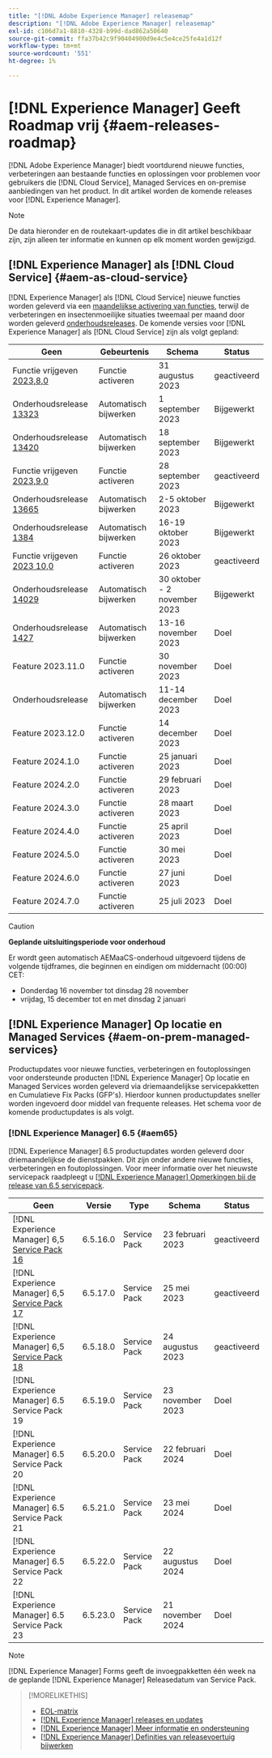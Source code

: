 ```yaml
---
title: "[!DNL Adobe Experience Manager] releasemap"
description: "[!DNL Adobe Experience Manager] releasemap"
exl-id: c106d7a1-8810-4328-b99d-dad862a50640
source-git-commit: ffa37b42c9f90404900d9e4c5e4ce25fe4a1d12f
workflow-type: tm+mt
source-wordcount: '551'
ht-degree: 1%

---
```


# [!DNL Experience Manager] Geeft Roadmap vrij {#aem-releases-roadmap}

[!DNL Adobe Experience Manager] biedt voortdurend nieuwe functies, verbeteringen aan bestaande functies en oplossingen voor problemen voor gebruikers die [!DNL Cloud Service], Managed Services en on-premise aanbiedingen van het product. In dit artikel worden de komende releases voor [!DNL Experience Manager].

>[!NOTE]
>
>De data hieronder en de routekaart-updates die in dit artikel beschikbaar zijn, zijn alleen ter informatie en kunnen op elk moment worden gewijzigd.

## [!DNL Experience Manager] als [!DNL Cloud Service] {#aem-as-cloud-service}

[!DNL Experience Manager] als [!DNL Cloud Service] nieuwe functies worden geleverd via een [maandelijkse activering van functies](https://experienceleague.adobe.com/docs/experience-manager-cloud-service/content/release-notes/release-notes/release-notes-current.html), terwijl de verbeteringen en insectenmoeilijke situaties tweemaal per maand door worden geleverd [onderhoudsreleases](https://experienceleague.adobe.com/docs/experience-manager-cloud-service/content/release-notes/maintenance/latest.html).
De komende versies voor [!DNL Experience Manager] als [!DNL Cloud Service] zijn als volgt gepland:

| Geen | Gebeurtenis | Schema | Status |
|---|---|---|---|
| Functie vrijgeven [2023,8,0](https://experienceleague.adobe.com/docs/experience-manager-cloud-service/content/release-notes/release-notes/2023/release-notes-2023-8-0.html) | Functie activeren | 31 augustus 2023 | geactiveerd |
| Onderhoudsrelease [13323](https://experienceleague.adobe.com/docs/experience-manager-cloud-service/content/release-notes/maintenance/2023/2023.9.0.html#release-13323) | Automatisch bijwerken | 1 september 2023 | Bijgewerkt |
| Onderhoudsrelease [13420](https://experienceleague.adobe.com/docs/experience-manager-cloud-service/content/release-notes/maintenance/2023/2023.9.0.html#release-13420) | Automatisch bijwerken | 18 september 2023 | Bijgewerkt |
| Functie vrijgeven [2023,9,0](https://experienceleague.adobe.com/docs/experience-manager-cloud-service/content/release-notes/release-notes/2023/release-notes-2023-9-0.html) | Functie activeren | 28 september 2023 | geactiveerd |
| Onderhoudsrelease [13665](https://experienceleague.adobe.com/docs/experience-manager-cloud-service/content/release-notes/maintenance/2023/2023.10.0.html#release-13665) | Automatisch bijwerken | 2-5 oktober 2023 | Bijgewerkt |
| Onderhoudsrelease [1384](https://experienceleague.adobe.com/docs/experience-manager-cloud-service/content/release-notes/maintenance/2023/2023.10.0.html#release-13804) | Automatisch bijwerken | 16-19 oktober 2023 | Bijgewerkt |
| Functie vrijgeven [2023 10,0](https://experienceleague.adobe.com/docs/experience-manager-cloud-service/content/release-notes/release-notes/release-notes-current.html) | Functie activeren | 26 oktober 2023 | geactiveerd |
| Onderhoudsrelease [14029](https://experienceleague.adobe.com/docs/experience-manager-cloud-service/content/release-notes/maintenance/2023/2023.11.0.html#release-14029) | Automatisch bijwerken | 30 oktober - 2 november 2023 | Bijgewerkt |
| Onderhoudsrelease [1427](https://experienceleague.adobe.com/docs/experience-manager-cloud-service/content/release-notes/maintenance/latest.html) | Automatisch bijwerken | 13-16 november 2023 | Doel |
| Feature 2023.11.0 | Functie activeren | 30 november 2023 | Doel |
| Onderhoudsrelease | Automatisch bijwerken | 11-14 december 2023 | Doel |
| Feature 2023.12.0 | Functie activeren | 14 december 2023 | Doel |
| Feature 2024.1.0 | Functie activeren | 25 januari 2023 | Doel |
| Feature 2024.2.0 | Functie activeren | 29 februari 2023 | Doel |
| Feature 2024.3.0 | Functie activeren | 28 maart 2023 | Doel |
| Feature 2024.4.0 | Functie activeren | 25 april 2023 | Doel |
| Feature 2024.5.0 | Functie activeren | 30 mei 2023 | Doel |
| Feature 2024.6.0 | Functie activeren | 27 juni 2023 | Doel |
| Feature 2024.7.0 | Functie activeren | 25 juli 2023 | Doel |

>[!CAUTION]
>
>**Geplande uitsluitingsperiode voor onderhoud**
>
> Er wordt geen automatisch AEMaaCS-onderhoud uitgevoerd tijdens de volgende tijdframes, die beginnen en eindigen om middernacht (00:00) CET:
>
>* Donderdag 16 november tot dinsdag 28 november
>* vrijdag, 15 december tot en met dinsdag 2 januari

## [!DNL Experience Manager] Op locatie en Managed Services {#aem-on-prem-managed-services}

Productupdates voor nieuwe functies, verbeteringen en foutoplossingen voor ondersteunde producten [!DNL Experience Manager] Op locatie en Managed Services worden geleverd via driemaandelijkse servicepakketten en Cumulatieve Fix Packs (GFP&#39;s). Hierdoor kunnen productupdates sneller worden ingevoerd door middel van frequente releases. Het schema voor de komende productupdates is als volgt.

### [!DNL Experience Manager] 6.5 {#aem65}

[!DNL Experience Manager] 6.5 productupdates worden geleverd door driemaandelijkse de dienstpakken. Dit zijn onder andere nieuwe functies, verbeteringen en foutoplossingen. Voor meer informatie over het nieuwste servicepack raadpleegt u [[!DNL Experience Manager] Opmerkingen bij de release van 6.5 servicepack](https://experienceleague.adobe.com/docs/experience-manager-65/release-notes/release-notes.html).

| Geen | Versie | Type | Schema | Status |
|---|---|---|---|---|
| [!DNL Experience Manager] 6,5 [Service Pack 16](https://experienceleague.adobe.com/docs/experience-manager-65/release-notes/service-pack/6.5.16.html) | 6.5.16.0 | Service Pack | 23 februari 2023 | geactiveerd |
| [!DNL Experience Manager] 6,5 [Service Pack 17](https://experienceleague.adobe.com/docs/experience-manager-65/release-notes/service-pack/6.5.17.html) | 6.5.17.0 | Service Pack | 25 mei 2023 | geactiveerd |
| [!DNL Experience Manager] 6,5 [Service Pack 18](https://experienceleague.adobe.com/docs/experience-manager-65/release-notes/release-notes.html) | 6.5.18.0 | Service Pack | 24 augustus 2023 | geactiveerd |
| [!DNL Experience Manager] 6.5 Service Pack 19 | 6.5.19.0 | Service Pack | 23 november 2023 | Doel |
| [!DNL Experience Manager] 6.5 Service Pack 20 | 6.5.20.0 | Service Pack | 22 februari 2024 | Doel |
| [!DNL Experience Manager] 6.5 Service Pack 21 | 6.5.21.0 | Service Pack | 23 mei 2024 | Doel |
| [!DNL Experience Manager] 6.5 Service Pack 22 | 6.5.22.0 | Service Pack | 22 augustus 2024 | Doel |
| [!DNL Experience Manager] 6.5 Service Pack 23 | 6.5.23.0 | Service Pack | 21 november 2024 | Doel |

>[!NOTE]
>
>[!DNL Experience Manager] Forms geeft de invoegpakketten één week na de geplande [!DNL Experience Manager] Releasedatum van Service Pack.

>[!MORELIKETHIS]
>
>* [EOL-matrix](https://helpx.adobe.com/support/programs/eol-matrix.html)
>* [[!DNL Experience Manager] releases en updates](https://experienceleague.adobe.com/docs/experience-manager-release-information/aem-release-updates/aem-releases-updates.html?lang=en)
>* [[!DNL Experience Manager] Meer informatie en ondersteuning](https://experienceleague.adobe.com/docs/experience-manager-cloud-service.html)
>* [[!DNL Experience Manager] Definities van releasevoertuig bijwerken](/help/using/update-release-vehicle-definitions.md)
